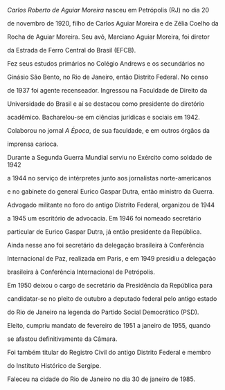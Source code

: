 

*Carlos Roberto de Aguiar Moreira* nasceu em Petrópolis (RJ) no dia 20

de novembro de 1920, filho de Carlos Aguiar Moreira e de Zélia Coelho da

Rocha de Aguiar Moreira. Seu avô, Marciano Aguiar Moreira, foi diretor

da Estrada de Ferro Central do Brasil (EFCB).



Fez seus estudos primários no Colégio Andrews e os secundários no

Ginásio São Bento, no Rio de Janeiro, então Distrito Federal. No censo

de 1937 foi agente recenseador. Ingressou na Faculdade de Direito da

Universidade do Brasil e aí se destacou como presidente do diretório

acadêmico. Bacharelou-se em ciências jurídicas e sociais em 1942.

Colaborou no jornal *A Época*, de sua faculdade, e em outros órgãos da

imprensa carioca.



Durante a Segunda Guerra Mundial serviu no Exército como soldado de 1942

a 1944 no serviço de intérpretes junto aos jornalistas norte-americanos

e no gabinete do general Eurico Gaspar Dutra, então ministro da Guerra.



Advogado militante no foro do antigo Distrito Federal, organizou de 1944

a 1945 um escritório de advocacia. Em 1946 foi nomeado secretário

particular de Eurico Gaspar Dutra, já então presidente da República.

Ainda nesse ano foi secretário da delegação brasileira à Conferência

Internacional de Paz, realizada em Paris, e em 1949 presidiu a delegação

brasileira à Conferência Internacional de Petrópolis.



Em 1950 deixou o cargo de secretário da Presidência da República para

candidatar-se no pleito de outubro a deputado federal pelo antigo estado

do Rio de Janeiro na legenda do Partido Social Democrático (PSD).

Eleito, cumpriu mandato de fevereiro de 1951 a janeiro de 1955, quando

se afastou definitivamente da Câmara.



Foi também titular do Registro Civil do antigo Distrito Federal e membro

do Instituto Histórico de Sergipe.



Faleceu na cidade do Rio de Janeiro no dia 30 de janeiro de 1985.



